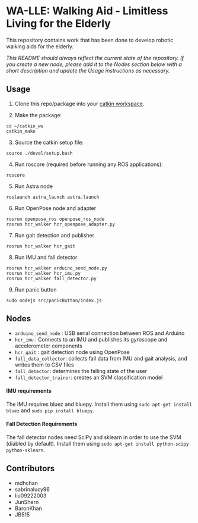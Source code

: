 # WA-LLE: Walking Aid - Limitless Living for the Elderly

This repository contains work that has been done to develop robotic walking aids for the elderly.

*This README should always reflect the current state of the repository. If you create a new node, please add it to the Nodes section below with a short description and update the Usage instructions as necessary.*

## Usage
1. Clone this repo/package into your [catkin workspace](http://wiki.ros.org/catkin/Tutorials/create_a_workspace).

2. Make the package: 
```
cd ~/catkin_ws
catkin_make
```

3. Source the catkin setup file:
```
source ./devel/setup.bash
```

4. Run roscore (required before running any ROS applications):
```
roscore
```

5. Run Astra node
```
roslaunch astra_launch astra.launch
```

6. Run OpenPose node and adapter
```
rosrun openpose_ros openpose_ros_node
rosrun hcr_walker hcr_openpose_adapter.py
```

7. Run gait detection and publisher
```
rosrun hcr_walker hcr_gait
```

8. Run IMU and fall detector
```
rosrun hcr_walker arduino_send_node.py
rosrun hcr_walker hcr_imu.py
rosrun hcr_walker fall_detector.py
```

9. Run panic button
```
sudo nodejs src/panicButton/index.js
```

## Nodes
- `arduino_send_node` : USB serial connection between ROS and Arduino
- `hcr_imu` : Connects to an IMU and publishes its gyroscope and accelerometer components
- `hcr_gait` : gait detection node using OpenPose
- `fall_data_collector`: collects fall data from IMU and gait analysis, and writes them to CSV files
- `fall_detector`: determines the falling state of the user
- `fall_detector_trainer`: creates an SVM classification model

#### IMU requirements
The IMU requires bluez and bluepy. Install them using `sudo apt-get install bluez` and `sudo pip install bluepy`.

#### Fall Detection Requirements
The fall detector nodes need SciPy and sklearn in order to use the SVM (diabled by default). Install them using `sudo apt-get install python-scipy python-sklearn`.

## Contributors
- mdhchan
- sabrinalucy96
- liu09222003
- JunShern
- BaronKhan
- JB515